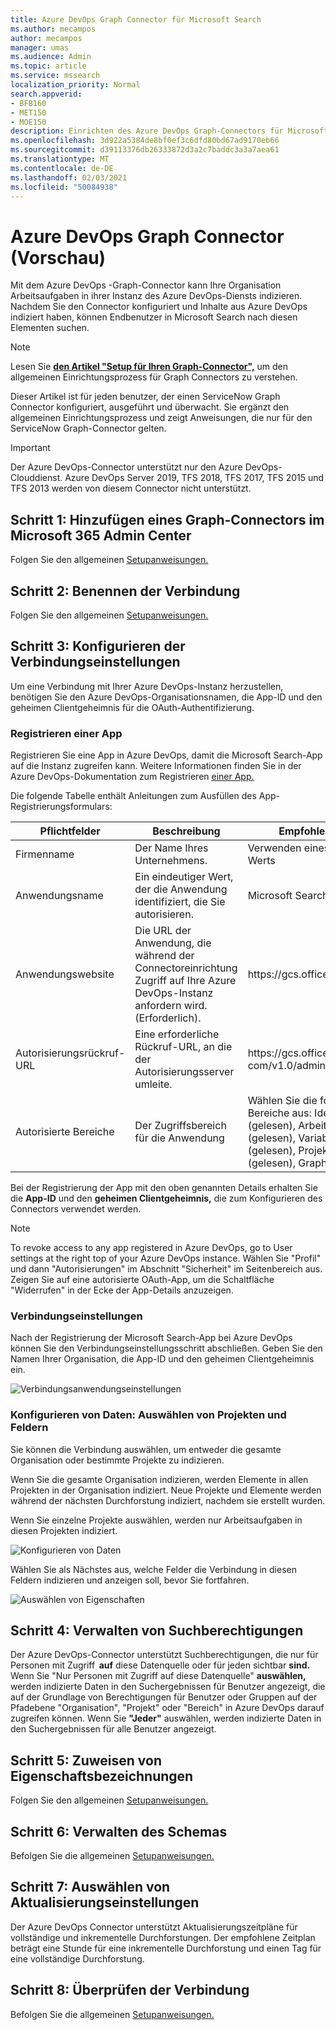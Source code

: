 ```yaml
---
title: Azure DevOps Graph Connector für Microsoft Search
ms.author: mecampos
author: mecampos
manager: umas
ms.audience: Admin
ms.topic: article
ms.service: mssearch
localization_priority: Normal
search.appverid:
- BFB160
- MET150
- MOE150
description: Einrichten des Azure DevOps Graph-Connectors für Microsoft Search
ms.openlocfilehash: 3d922a5384de8bf0ef3c6dfd80bd67ad9170eb66
ms.sourcegitcommit: d39113376db26333872d3a2c7baddc3a3a7aea61
ms.translationtype: MT
ms.contentlocale: de-DE
ms.lasthandoff: 02/03/2021
ms.locfileid: "50084938"
---
```

<!---Previous ms.author: shgrover --->

# <a name="azure-devops-graph-connector-preview"></a>Azure DevOps Graph Connector (Vorschau)

Mit dem Azure DevOps -Graph-Connector kann Ihre Organisation Arbeitsaufgaben in ihrer Instanz des Azure DevOps-Diensts indizieren. Nachdem Sie den Connector konfiguriert und Inhalte aus Azure DevOps indiziert haben, können Endbenutzer in Microsoft Search nach diesen Elementen suchen.

> [!NOTE]
> Lesen Sie [**den Artikel "Setup für Ihren Graph-Connector",**](configure-connector.md) um den allgemeinen Einrichtungsprozess für Graph Connectors zu verstehen.

Dieser Artikel ist für jeden benutzer, der einen ServiceNow Graph Connector konfiguriert, ausgeführt und überwacht. Sie ergänzt den allgemeinen Einrichtungsprozess und zeigt Anweisungen, die nur für den ServiceNow Graph-Connector gelten.

>[!IMPORTANT]
>Der Azure DevOps-Connector unterstützt nur den Azure DevOps-Clouddienst. Azure DevOps Server 2019, TFS 2018, TFS 2017, TFS 2015 und TFS 2013 werden von diesem Connector nicht unterstützt.

<!---## Before you get started-->

<!---Insert "Before you get started" recommendations for this data source-->

## <a name="step-1-add-a-graph-connector-in-the-microsoft-365-admin-center"></a>Schritt 1: Hinzufügen eines Graph-Connectors im Microsoft 365 Admin Center

Folgen Sie den allgemeinen [Setupanweisungen.](https://docs.microsoft.com/microsoftsearch/configure-connector)
<!---If the above phrase does not apply, delete it and insert specific details for your data source that are different from general setup 
instructions.-->

## <a name="step-2-name-the-connection"></a>Schritt 2: Benennen der Verbindung

Folgen Sie den allgemeinen [Setupanweisungen.](https://docs.microsoft.com/microsoftsearch/configure-connector)
<!---If the above phrase does not apply, delete it and insert specific details for your data source that are different from general setup 
instructions.-->

## <a name="step-3-configure-the-connection-settings"></a>Schritt 3: Konfigurieren der Verbindungseinstellungen

Um eine Verbindung mit Ihrer Azure DevOps-Instanz [](https://docs.microsoft.com/azure/devops/organizations/accounts/create-organization) herzustellen, benötigen Sie den Azure DevOps-Organisationsnamen, die App-ID und den geheimen Clientgeheimnis für die OAuth-Authentifizierung.

### <a name="register-an-app"></a>Registrieren einer App

Registrieren Sie eine App in Azure DevOps, damit die Microsoft Search-App auf die Instanz zugreifen kann. Weitere Informationen finden Sie in der Azure DevOps-Dokumentation zum Registrieren [einer App.](https://docs.microsoft.com/azure/devops/integrate/get-started/authentication/oauth?view=azure-devops#register-your-app&preserve-view=true)

Die folgende Tabelle enthält Anleitungen zum Ausfüllen des App-Registrierungsformulars:

Pflichtfelder | Beschreibung | Empfohlener Wert
--- | --- | ---
| Firmenname         | Der Name Ihres Unternehmens. | Verwenden eines geeigneten Werts   |
| Anwendungsname     | Ein eindeutiger Wert, der die Anwendung identifiziert, die Sie autorisieren.    | Microsoft Search     |
| Anwendungswebsite  | Die URL der Anwendung, die während der Connectoreinrichtung Zugriff auf Ihre Azure DevOps-Instanz anfordern wird. (Erforderlich).  | https://<span>gcs.office.</span> com/
| Autorisierungsrückruf-URL        | Eine erforderliche Rückruf-URL, an die der Autorisierungsserver umleite. | https://<span>gcs.office.</span> com/v1.0/admin/oauth/callback|
| Autorisierte Bereiche | Der Zugriffsbereich für die Anwendung | Wählen Sie die folgenden Bereiche aus: Identität (gelesen), Arbeitsaufgaben (gelesen), Variable Gruppen (gelesen), Projekt und Team (gelesen), Graph (lesen)|

Bei der Registrierung der App mit den oben genannten Details erhalten Sie die **App-ID** und den **geheimen Clientgeheimnis,** die zum Konfigurieren des Connectors verwendet werden.

>[!NOTE]
>To revoke access to any app registered in Azure DevOps, go to User settings at the right top of your Azure DevOps instance. Wählen Sie "Profil" und dann "Autorisierungen" im Abschnitt "Sicherheit" im Seitenbereich aus. Zeigen Sie auf eine autorisierte OAuth-App, um die Schaltfläche "Widerrufen" in der Ecke der App-Details anzuzeigen.

### <a name="connection-settings"></a>Verbindungseinstellungen

Nach der Registrierung der Microsoft Search-App bei Azure DevOps können Sie den Verbindungseinstellungsschritt abschließen. Geben Sie den Namen Ihrer Organisation, die App-ID und den geheimen Clientgeheimnis ein.

![Verbindungsanwendungseinstellungen](media/ADO_Connection_settings_2.png)

### <a name="configure-data-select-projects-and-fields"></a>Konfigurieren von Daten: Auswählen von Projekten und Feldern

Sie können die Verbindung auswählen, um entweder die gesamte Organisation oder bestimmte Projekte zu indizieren.

Wenn Sie die gesamte Organisation indizieren, werden Elemente in allen Projekten in der Organisation indiziert. Neue Projekte und Elemente werden während der nächsten Durchforstung indiziert, nachdem sie erstellt wurden.

Wenn Sie einzelne Projekte auswählen, werden nur Arbeitsaufgaben in diesen Projekten indiziert.

![Konfigurieren von Daten](media/ADO_Configure_data.png)

Wählen Sie als Nächstes aus, welche Felder die Verbindung in diesen Feldern indizieren und anzeigen soll, bevor Sie fortfahren.

![Auswählen von Eigenschaften](media/ADO_choose_properties.png)

## <a name="step-4-manage-search-permissions"></a>Schritt 4: Verwalten von Suchberechtigungen

Der Azure DevOps-Connector unterstützt Suchberechtigungen, die nur für Personen mit Zugriff  **auf** diese Datenquelle oder für jeden sichtbar **sind.** Wenn Sie "Nur Personen mit Zugriff auf diese Datenquelle" **auswählen,** werden indizierte Daten in den Suchergebnissen für Benutzer angezeigt, die auf der Grundlage von Berechtigungen für Benutzer oder Gruppen auf der Pfadebene "Organisation", "Projekt" oder "Bereich" in Azure DevOps darauf zugreifen können. Wenn Sie **"Jeder"** auswählen, werden indizierte Daten in den Suchergebnissen für alle Benutzer angezeigt.

## <a name="step-5-assign-property-labels"></a>Schritt 5: Zuweisen von Eigenschaftsbezeichnungen

Folgen Sie den allgemeinen [Setupanweisungen.](https://docs.microsoft.com/microsoftsearch/configure-connector)

## <a name="step-6-manage-schema"></a>Schritt 6: Verwalten des Schemas

Befolgen Sie die allgemeinen [Setupanweisungen.](https://docs.microsoft.com/microsoftsearch/configure-connector)

## <a name="step-7-choose-refresh-settings"></a>Schritt 7: Auswählen von Aktualisierungseinstellungen

Der Azure DevOps Connector unterstützt Aktualisierungszeitpläne für vollständige und inkrementelle Durchforstungen.
Der empfohlene Zeitplan beträgt eine Stunde für eine inkrementelle Durchforstung und einen Tag für eine vollständige Durchforstung.

## <a name="step-8-review-connection"></a>Schritt 8: Überprüfen der Verbindung

Befolgen Sie die allgemeinen [Setupanweisungen.](https://docs.microsoft.com/microsoftsearch/configure-connector)
<!---If the above phrase does not apply, delete it and insert specific details for your data source that are different from general setup 
instructions.-->

<!---## Troubleshooting-->
<!---Insert troubleshooting recommendations for this data source-->

<!---## Limitations-->
<!---Insert limitations for this data source-->

